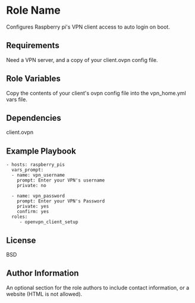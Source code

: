 Role Name
=========

Configures Raspberry pi's VPN client access to auto login on boot.

Requirements
------------

Need a VPN server, and a copy of your client.ovpn config file.

Role Variables
--------------

Copy the contents of your client's ovpn config file into the vpn_home.yml vars file.

Dependencies
------------

client.ovpn

Example Playbook
----------------

    - hosts: raspberry_pis
      vars_prompt:
      - name: vpn_username
        prompt: Enter your VPN's username
        private: no

      - name: vpn_password
        prompt: Enter your VPN's Password
        private: yes
        confirm: yes
      roles:
         - openvpn_client_setup

License
-------

BSD

Author Information
------------------

An optional section for the role authors to include contact information, or a website (HTML is not allowed).

